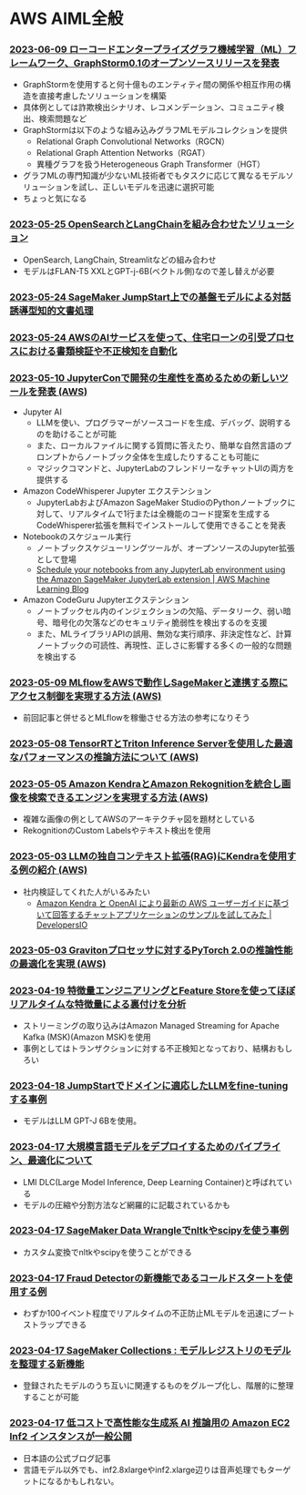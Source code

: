 # AWS AIML全般

### [2023-06-09 ローコードエンタープライズグラフ機械学習（ML）フレームワーク、GraphStorm0.1のオープンソースリリースを発表](https://aws.amazon.com/jp/blogs/machine-learning/fast-track-graph-ml-with-graphstorm-a-new-way-to-solve-problems-on-enterprise-scale-graphs/)

- GraphStormを使用すると何十億ものエンティティ間の関係や相互作用の構造を直接考慮したソリューションを構築
- 具体例としては詐欺検出シナリオ、レコメンデーション、コミュニティ検出、検索問題など
- GraphStormは以下のような組み込みグラフMLモデルコレクションを提供
  - Relational Graph Convolutional Networks（RGCN）
  - Relational Graph Attention Networks（RGAT）
  - 異種グラフを扱うHeterogeneous Graph Transformer（HGT）
- グラフMLの専門知識が少ないML技術者でもタスクに応じて異なるモデルソリューションを試し、正しいモデルを迅速に選択可能
- ちょっと気になる

### [2023-05-25 OpenSearchとLangChainを組み合わせたソリューション](https://aws.amazon.com/jp/blogs/machine-learning/build-a-powerful-question-answering-bot-with-amazon-sagemaker-amazon-opensearch-service-streamlit-and-langchain/)

- OpenSearch, LangChain, Streamlitなどの組み合わせ
- モデルはFLAN-T5 XXLとGPT-j-6B(ベクトル側)なので差し替えが必要

### [2023-05-24 SageMaker JumpStart上での基盤モデルによる対話誘導型知的文書処理](https://aws.amazon.com/jp/blogs/machine-learning/dialogue-guided-intelligent-document-processing-with-foundation-models-on-amazon-sagemaker-jumpstart/)

### [2023-05-24 AWSのAIサービスを使って、住宅ローンの引受プロセスにおける書類検証や不正検知を自動化](https://aws.amazon.com/jp/blogs/machine-learning/automate-document-validation-and-fraud-detection-in-the-mortgage-underwriting-process-using-aws-ai-services-part-1/)

### [2023-05-10 JupyterConで開発の生産性を高めるための新しいツールを発表 (AWS)](https://aws.amazon.com/jp/blogs/machine-learning/announcing-new-jupyter-contributions-by-aws-to-democratize-generative-ai-and-scale-ml-workloads/)

- Jupyter AI
  - LLMを使い、プログラマーがソースコードを生成、デバッグ、説明するのを助けることが可能
  - また、ローカルファイルに関する質問に答えたり、簡単な自然言語のプロンプトからノートブック全体を生成したりすることも可能に
  - マジックコマンドと、JupyterLabのフレンドリーなチャットUIの両方を提供する
- Amazon CodeWhisperer Jupyter エクステンション
  - JupyterLabおよびAmazon SageMaker StudioのPythonノートブックに対して、リアルタイムで1行または全機能のコード提案を生成するCodeWhisperer拡張を無料でインストールして使用できることを発表
- Notebookのスケジュール実行
  - ノートブックスケジューリングツールが、オープンソースのJupyter拡張として登場
  - [Schedule your notebooks from any JupyterLab environment using the Amazon SageMaker JupyterLab extension | AWS Machine Learning Blog](https://aws.amazon.com/jp/blogs/machine-learning/schedule-your-notebooks-from-any-jupyterlab-environment-using-the-amazon-sagemaker-jupyterlab-extension/)
- Amazon CodeGuru Jupyterエクステンション
  - ノートブックセル内のインジェクションの欠陥、データリーク、弱い暗号、暗号化の欠落などのセキュリティ脆弱性を検出するのを支援
  - また、MLライブラリAPIの誤用、無効な実行順序、非決定性など、計算ノートブックの可読性、再現性、正しさに影響する多くの一般的な問題を検出する

### [2023-05-09 MLflowをAWSで動作しSageMakerと連携する際にアクセス制御を実現する方法 (AWS)](https://aws.amazon.com/jp/blogs/machine-learning/securing-mlflow-in-aws-fine-grained-access-control-with-aws-native-services/)

- 前回記事と併せるとMLflowを稼働させる方法の参考になりそう

### [2023-05-08 TensorRTとTriton Inference Serverを使用した最適なパフォーマンスの推論方法について (AWS)](https://aws.amazon.com/jp/blogs/machine-learning/host-ml-models-on-amazon-sagemaker-using-triton-tensorrt-models/)

### [2023-05-05 Amazon KendraとAmazon Rekognitionを統合し画像を検索できるエンジンを実現する方法 (AWS)](https://aws.amazon.com/jp/blogs/machine-learning/build-an-image-search-engine-with-amazon-kendra-and-amazon-rekognition/)

- 複雑な画像の例としてAWSのアーキテクチャ図を題材としている
- RekognitionのCustom Labelsやテキスト検出を使用

### [2023-05-03 LLMの独自コンテキスト拡張(RAG)にKendraを使用する例の紹介 (AWS)](https://aws.amazon.com/jp/blogs/machine-learning/quickly-build-high-accuracy-generative-ai-applications-on-enterprise-data-using-amazon-kendra-langchain-and-large-language-models/)

- 社内検証してくれた人がいるみたい
  - [Amazon Kendra と OpenAI により最新の AWS ユーザーガイドに基づいて回答するチャットアプリケーションのサンプルを試してみた | DevelopersIO](https://dev.classmethod.jp/articles/using-amazon-kendra-langchain-extensions/)

### [2023-05-03 Gravitonプロセッサに対するPyTorch 2.0の推論性能の最適化を実現 (AWS)](https://aws.amazon.com/jp/blogs/machine-learning/optimized-pytorch-2-0-inference-with-aws-graviton-processors/)

### [2023-04-19 特徴量エンジニアリングとFeature Storeを使ってほぼリアルタイムな特徴量による裏付けを分析](https://aws.amazon.com/jp/blogs/machine-learning/use-streaming-ingestion-with-amazon-sagemaker-feature-store-and-amazon-msk-to-make-ml-backed-decisions-in-near-real-time/)

- ストリーミングの取り込みはAmazon Managed Streaming for Apache Kafka (MSK)(Amazon MSK)を使用
- 事例としてはトランザクションに対する不正検知となっており、結構おもしろい

### [2023-04-18 JumpStartでドメインに適応したLLMをfine-tuningする事例](https://aws.amazon.com/jp/blogs/machine-learning/financial-text-generation-using-a-domain-adapted-fine-tuned-large-language-model-in-amazon-sagemaker-jumpstart/)

- モデルはLLM GPT-J 6Bを使用。

### [2023-04-17 大規模言語モデルをデプロイするためのパイプライン、最適化について](https://aws.amazon.com/jp/blogs/machine-learning/deploy-large-models-at-high-performance-using-fastertransformer-on-amazon-sagemaker/)

- LMI DLC(Large Model Inference, Deep Learning Container)と呼ばれている
- モデルの圧縮や分割方法など網羅的に記載されているかも

### [2023-04-17 SageMaker Data Wrangleでnltkやscipyを使う事例](https://aws.amazon.com/jp/blogs/machine-learning/authoring-custom-transformations-in-amazon-sagemaker-data-wrangler-using-nltk-and-scipy/)

- カスタム変換でnltkやscipyを使うことができる

### [2023-04-17 Fraud Detectorの新機能であるコールドスタートを使用する例](https://aws.amazon.com/jp/blogs/machine-learning/overcome-the-machine-learning-cold-start-challenge-in-fraud-detection-using-amazon-fraud-detector/)

- わずか100イベント程度でリアルタイムの不正防止MLモデルを迅速にブートストラップできる

### [2023-04-17 SageMaker Collections : モデルレジストリのモデルを整理する新機能](https://aws.amazon.com/jp/about-aws/whats-new/2023/04/amazon-sagemaker-collections-organize-model-registry/)

- 登録されたモデルのうち互いに関連するものをグループ化し、階層的に整理することが可能

### [2023-04-17 低コストで高性能な生成系 AI 推論用の Amazon EC2 Inf2 インスタンスが一般公開](https://aws.amazon.com/jp/blogs/news/amazon-ec2-inf2-instances-for-low-cost-high-performance-generative-ai-inference-are-now-generally-available/)

- 日本語の公式ブログ記事
- 言語モデル以外でも、inf2.8xlargeやinf2.xlarge辺りは音声処理でもターゲットになるかもしれない。
